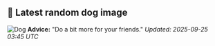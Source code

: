 ## 🐶 Latest random dog image
![Dog](https://images.dog.ceo/breeds/terrier-scottish/n02097298_2083.jpg)
**Advice:** "Do a bit more for your friends."
*Updated: 2025-09-25 03:45 UTC*
